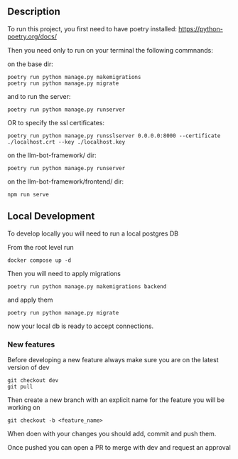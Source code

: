 ## Description
To run this project, you first need to have poetry installed: https://python-poetry.org/docs/


Then you need only to run on your terminal the following commnands:

on the base dir:

```
poetry run python manage.py makemigrations
poetry run python manage.py migrate
```

and to run the server:

```
poetry run python manage.py runserver

```
OR to specify the ssl certificates:
```
poetry run python manage.py runsslserver 0.0.0.0:8000 --certificate ./localhost.crt --key ./localhost.key
```



on the llm-bot-framework/ dir:


```
poetry run python manage.py runserver

```

on the llm-bot-framework/frontend/ dir:

```
npm run serve

```

## Local Development
To develop locally you will need to run a local postgres DB

From the root level run 
```
docker compose up -d
```

Then you will need to apply migrations
```
poetry run python manage.py makemigrations backend
```
and apply them

```
poetry run python manage.py migrate
```

now your local db is ready to accept connections.

### New features
Before developing a new feature always make sure you are on the latest version of dev
```
git checkout dev
git pull
```

Then create a new branch with an explicit name for the feature you will be working on
```
git checkout -b <feature_name>
```

When doen with your changes you should add, commit and push them.

Once pushed you can open a PR to merge with dev and request an approval